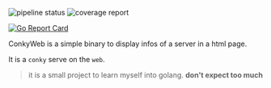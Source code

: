 ![pipeline status](https://gitlab.com/franckf/conkyweb/badges/master/pipeline.svg)
![coverage report](https://gitlab.com/franckf/conkyweb/badges/master/coverage.svg)
  
[![Go Report Card](https://goreportcard.com/badge/gitlab.com/franckf/conkyweb)](https://goreportcard.com/report/gitlab.com/franckf/conkyweb)

ConkyWeb is a simple binary to display infos of a server in a html page.

It is a `conky` serve on the `web`.

> it is a small project to learn myself into golang. **don't expect too much**
